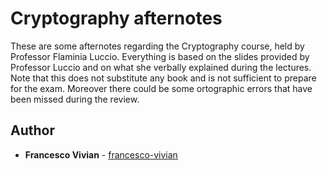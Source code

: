 # Cryptography afternotes

These are some afternotes regarding the Cryptography course, held by Professor Flaminia
Luccio. Everything is based on the slides provided by Professor Luccio and on what she
verbally explained during the lectures.
Note that this does not substitute any book and is not sufficient to prepare for the exam.
Moreover there could be some ortographic errors that have been missed during the review.


## Author

* **Francesco Vivian** - [francesco-vivian](https://github.com/francescovivian)
